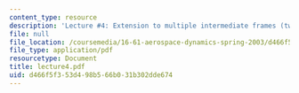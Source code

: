 ```yaml
---
content_type: resource
description: 'Lecture #4: Extension to multiple intermediate frames (two)'
file: null
file_location: /coursemedia/16-61-aerospace-dynamics-spring-2003/d466f5f353d498b566b031b302dde674_lecture4.pdf
file_type: application/pdf
resourcetype: Document
title: lecture4.pdf
uid: d466f5f3-53d4-98b5-66b0-31b302dde674
---
```

